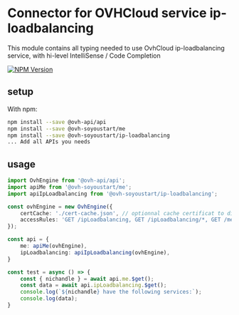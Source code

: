 # Connector for OVHCloud service ip-loadbalancing

This module contains all typing needed to use OvhCloud ip-loadbalancing service, with hi-level IntelliSense / Code Completion

[![NPM Version](https://img.shields.io/npm/v/@ovh-soyoustart/ip-loadbalancing.svg?style=flat)](https://www.npmjs.org/package/@ovh-soyoustart/ip-loadbalancing)

## setup

With npm:
````bash
npm install --save @ovh-api/api
npm install --save @ovh-soyoustart/me
npm install --save @ovh-soyoustart/ip-loadbalancing
... Add all APIs you needs
````

## usage

````typescript
import OvhEngine from '@ovh-api/api';
import apiMe from '@ovh-soyoustart/me';
import apiIpLoadbalancing from '@ovh-soyoustart/ip-loadbalancing';

const ovhEngine = new OvhEngine({ 
    certCache: './cert-cache.json', // optionnal cache certificat to disk
    accessRules: 'GET /ipLoadbalancing, GET /ipLoadbalancing/*, GET /me', // optionnal limit the requested privileges.
});

const api = {
    me: apiMe(ovhEngine),
    ipLoadbalancing: apiIpLoadbalancing(ovhEngine),
}

const test = async () => {
    const { nichandle } = await api.me.$get();
    const data = await api.ipLoadbalancing.$get();
    console.log(`${nichandle} have the following services:`);
    console.log(data);
}

````